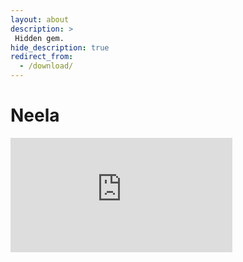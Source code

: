 ```yaml
---
layout: about
description: >
 Hidden gem.
hide_description: true
redirect_from:
  - /download/
---
```


# Neela

<iframe width="355" height="183" src="https://w2.countingdownto.com/4781008" frameborder="0"></iframe>

